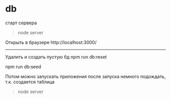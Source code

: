 # db

старт сервера
> node server

Открыть в браузере
http://localhost:3000/

-------------------

Удалить и создать пустую бд
npm run db:reset

npm run db:seed

Потом можно запускать приложения
после запуска немного подождать, т.к. создается таблица
> node server